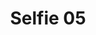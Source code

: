 ---
title: Selfie 05
image: /uploads/about-selfies/selfie-05.jpg
image_description: Beautiful Female web designer smiling
---